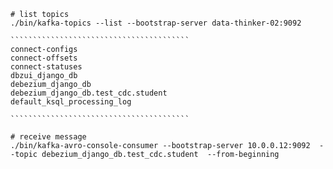 





`````````````````````````````````````````shell
# list topics
./bin/kafka-topics --list --bootstrap-server data-thinker-02:9092

````````````````````````````````````````
connect-configs
connect-offsets
connect-statuses
dbzui_django_db
debezium_django_db
debezium_django_db.test_cdc.student
default_ksql_processing_log

````````````````````````````````````````

# receive message
./bin/kafka-avro-console-consumer --bootstrap-server 10.0.0.12:9092  --topic debezium_django_db.test_cdc.student  --from-beginning            
`````````````````````````````````````````

